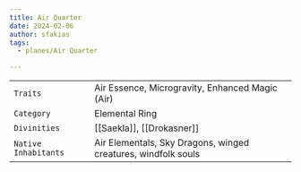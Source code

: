 ```yaml
---
title: Air Quarter
date: 2024-02-06
author: sfakias
tags:
  - planes/Air Quarter

---
```

| | |
| --- | --- |
| `Traits` | Air Essence, Microgravity, Enhanced Magic (Air) |
| `Category` | Elemental Ring |
| `Divinities` | [[Saekla]], [[Drokasner]] |
| `Native Inhabitants` | Air Elementals, Sky Dragons, winged creatures, windfolk souls |